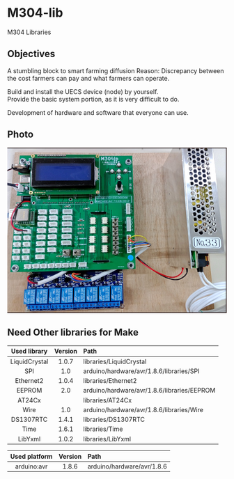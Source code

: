 # M304-lib
M304 Libraries

## Objectives

A stumbling block to smart farming diffusion
Reason: Discrepancy between the cost farmers can pay and what farmers can operate.

Build and install the UECS device (node) by yourself.  
Provide the basic system portion, as it is very difficult to do.

Development of hardware and software that everyone can use.

## Photo

![M304](fig/fig-01.jpg)

## Need Other libraries for Make

|  Used library | Version | Path                                        |
|:-------------:|:-------:|:--------------------------------------------|
| LiquidCrystal | 1.0.7   | libraries/LiquidCrystal                     |
| SPI           | 1.0     | arduino/hardware/avr/1.8.6/libraries/SPI    |
| Ethernet2     | 1.0.4   | libraries/Ethernet2                         |
| EEPROM        | 2.0     | arduino/hardware/avr/1.8.6/libraries/EEPROM |
| AT24Cx        |         | libraries/AT24Cx                            |
| Wire          | 1.0     | arduino/hardware/avr/1.8.6/libraries/Wire   |
| DS1307RTC     | 1.4.1   | libraries/DS1307RTC                         |
| Time          | 1.6.1   | libraries/Time                              |
| LibYxml       | 1.0.2   | libraries/LibYxml                           |


| Used platform | Version | Path                      |
|:-------------:|:-------:|:--------------------------|
| arduino:avr   | 1.8.6   |arduino/hardware/avr/1.8.6 |
